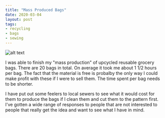 ```yaml
---
title: "Mass Produced Bags"
date: 2020-03-04
layout: post
tags:
- recycling
- bags
- sewing
---
```


![alt text](/about/assets/images/IMG_20200304_135050.jpg)

I was able to finish my "mass production" of upcycled reusable grocery bags. There are 20 bags in total. On average it took me about 1 1/2 hours per bag. The fact that the material is free is probalby the only way I could make profit with these if I were to sell them. The time spent per bag needs to be shorter.

I have put out some feelers to local sewers to see what it would cost for them to produce the bags if I clean them and cut them to the pattern first. I've gotten a wide range of responses to people that are not interested to people that really get the idea and want to see what I have in mind.

